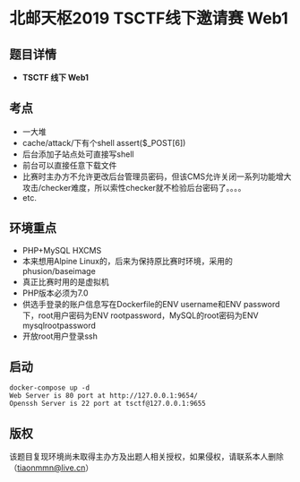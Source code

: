 # 北邮天枢2019 TSCTF线下邀请赛 Web1

## 题目详情

- **TSCTF 线下 Web1**

## 考点

- 一大堆
- cache/attack/下有个shell assert($_POST[6])
- 后台添加子站点处可直接写shell
- 前台可以直接任意下载文件
- 比赛时主办方不允许更改后台管理员密码，但该CMS允许关闭一系列功能增大攻击/checker难度，所以索性checker就不检验后台密码了。。。。
- etc.

## 环境重点
- PHP+MySQL HXCMS
- 本来想用Alpine Linux的，后来为保持原比赛时环境，采用的phusion/baseimage
- 真正比赛时用的是虚拟机
- PHP版本必须为7.0
- 供选手登录的账户信息写在Dockerfile的ENV username和ENV password下，root用户密码为ENV rootpassword，MySQL的root密码为ENV mysqlrootpassword
- 开放root用户登录ssh

## 启动

    docker-compose up -d
    Web Server is 80 port at http://127.0.0.1:9654/
    Openssh Server is 22 port at tsctf@127.0.0.1:9655

## 版权

该题目复现环境尚未取得主办方及出题人相关授权，如果侵权，请联系本人删除（tiaonmmn@live.cn）
